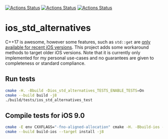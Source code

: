 [![Actions Status](https://github.com/TheLartians/ios_std_alternatives/workflows/Test%20Mac/badge.svg)](https://github.com/TheLartians/ios_std_alternatives/actions)
[![Actions Status](https://github.com/TheLartians/ios_std_alternatives/workflows/Test%20iOS/badge.svg)](https://github.com/TheLartians/ios_std_alternatives/actions)
[![Actions Status](https://github.com/TheLartians/ios_std_alternatives/workflows/Test%20Linux/badge.svg)](https://github.com/TheLartians/ios_std_alternatives/actions)

# ios_std_alternatives

C++17 is awesome, however some features, such as `std::get` are [only available for recent iOS versions](https://stackoverflow.com/questions/52310835/xcode-10-call-to-unavailable-function-stdvisit/53868971).
This project adds some workaround methods to target older iOS versions.
Note that it is currently only implemented for my personal use-cases and no guarantees are given to completeness or standard compliance.

## Run tests

```bash
cmake -H. -Bbuild -Dios_std_alternatives_TESTS_ENABLE_TESTS=On
cmake --build build -j8
./build/tests/ios_std_alternatives_test
```

## Compile tests for iOS 9.0

```bash
cmake -E env CXXFLAGS="-fno-aligned-allocation" cmake -H. -Bbuild-ios -G Xcode -DCMAKE_SYSTEM_NAME=iOS -DCMAKE_OSX_DEPLOYMENT_TARGET=9.0 -DCMAKE_INSTALL_PREFIX=./build-ios/root -DCMAKE_IOS_INSTALL_COMBINED=YES -Dios_std_alternatives_TESTS_ENABLE_TESTS=On
cmake --build build-ios --target install -j8
```
